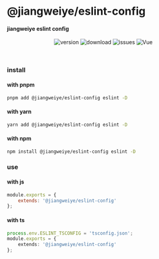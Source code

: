 # @jiangweiye/eslint-config

#### jiangweiye eslint config

<p align="center">
  <img src="https://img.shields.io/npm/v/@jiangweiye/eslint-config" alt='version'>
  <img src="https://img.shields.io/npm/dy/@jiangweiye/eslint-config" alt='download'>
  <img src="https://img.shields.io/github/issues/jwyGithub/eslint-config" alt='issues'>
  <img src="https://img.shields.io/github/license/jwyGithub/eslint-config" alt='Vue'>
</p>
<br />

### install

#### with pnpm

```sh
pnpm add @jiangweiye/eslint-config eslint -D
```

#### with yarn

```sh
yarn add @jiangweiye/eslint-config eslint -D
```

#### with npm

```sh
npm install @jiangweiye/eslint-config eslint -D
```

### use

#### with js

```js
module.exports = {
    extends: '@jiangweiye/eslint-config'
};
```

#### with ts

```typescript
process.env.ESLINT_TSCONFIG = 'tsconfig.json';
module.exports = {
    extends: '@jiangweiye/eslint-config'
};
```

